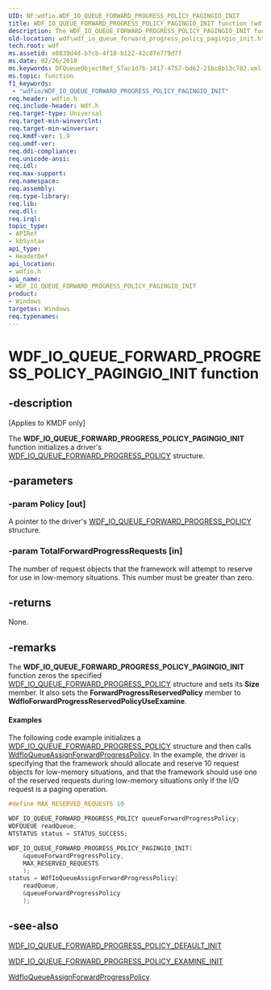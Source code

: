 ```yaml
---
UID: NF:wdfio.WDF_IO_QUEUE_FORWARD_PROGRESS_POLICY_PAGINGIO_INIT
title: WDF_IO_QUEUE_FORWARD_PROGRESS_POLICY_PAGINGIO_INIT function (wdfio.h)
description: The WDF_IO_QUEUE_FORWARD_PROGRESS_POLICY_PAGINGIO_INIT function initializes a driver's WDF_IO_QUEUE_FORWARD_PROGRESS_POLICY structure.
old-location: wdf\wdf_io_queue_forward_progress_policy_pagingio_init.htm
tech.root: wdf
ms.assetid: e8839d4d-b7cb-4f18-b122-42c87e779d7f
ms.date: 02/26/2018
ms.keywords: DFQueueObjectRef_57ac1d7b-3417-4757-bd62-21bc8b13c782.xml, WDF_IO_QUEUE_FORWARD_PROGRESS_POLICY_PAGINGIO_INIT, WDF_IO_QUEUE_FORWARD_PROGRESS_POLICY_PAGINGIO_INIT function, kmdf.wdf_io_queue_forward_progress_policy_pagingio_init, wdf.wdf_io_queue_forward_progress_policy_pagingio_init, wdfio/WDF_IO_QUEUE_FORWARD_PROGRESS_POLICY_PAGINGIO_INIT
ms.topic: function
f1_keywords:
 - "wdfio/WDF_IO_QUEUE_FORWARD_PROGRESS_POLICY_PAGINGIO_INIT"
req.header: wdfio.h
req.include-header: Wdf.h
req.target-type: Universal
req.target-min-winverclnt: 
req.target-min-winversvr: 
req.kmdf-ver: 1.9
req.umdf-ver: 
req.ddi-compliance: 
req.unicode-ansi: 
req.idl: 
req.max-support: 
req.namespace: 
req.assembly: 
req.type-library: 
req.lib: 
req.dll: 
req.irql: 
topic_type:
- APIRef
- kbSyntax
api_type:
- HeaderDef
api_location:
- wdfio.h
api_name:
- WDF_IO_QUEUE_FORWARD_PROGRESS_POLICY_PAGINGIO_INIT
product:
- Windows
targetos: Windows
req.typenames: 
---
```


# WDF_IO_QUEUE_FORWARD_PROGRESS_POLICY_PAGINGIO_INIT function


## -description


<p class="CCE_Message">[Applies to KMDF only]</p>

The <b>WDF_IO_QUEUE_FORWARD_PROGRESS_POLICY_PAGINGIO_INIT</b> function initializes a driver's <a href="https://docs.microsoft.com/windows-hardware/drivers/ddi/wdfio/ns-wdfio-_wdf_io_queue_forward_progress_policy">WDF_IO_QUEUE_FORWARD_PROGRESS_POLICY</a> structure.


## -parameters




### -param Policy [out]

A pointer to the driver's <a href="https://docs.microsoft.com/windows-hardware/drivers/ddi/wdfio/ns-wdfio-_wdf_io_queue_forward_progress_policy">WDF_IO_QUEUE_FORWARD_PROGRESS_POLICY</a> structure.


### -param TotalForwardProgressRequests [in]

The number of request objects that the framework will attempt to reserve for use in low-memory situations. This number must be greater than zero.


## -returns



None.




## -remarks



The <b>WDF_IO_QUEUE_FORWARD_PROGRESS_POLICY_PAGINGIO_INIT</b> function zeros the specified <a href="https://docs.microsoft.com/windows-hardware/drivers/ddi/wdfio/ns-wdfio-_wdf_io_queue_forward_progress_policy">WDF_IO_QUEUE_FORWARD_PROGRESS_POLICY</a> structure and sets its <b>Size</b> member. It also sets the <b>ForwardProgressReservedPolicy</b> member to <b>WdfIoForwardProgressReservedPolicyUseExamine</b>.


#### Examples

The following code example initializes a <a href="https://docs.microsoft.com/windows-hardware/drivers/ddi/wdfio/ns-wdfio-_wdf_io_queue_forward_progress_policy">WDF_IO_QUEUE_FORWARD_PROGRESS_POLICY</a> structure and then calls <a href="https://docs.microsoft.com/windows-hardware/drivers/ddi/wdfio/nf-wdfio-wdfioqueueassignforwardprogresspolicy">WdfIoQueueAssignForwardProgressPolicy</a>. In the example, the driver is specifying that the framework should allocate and reserve 10 request objects for low-memory situations, and that the framework should use one of the reserved requests during low-memory situations only if the I/O request is a paging operation.

```cpp
#define MAX_RESERVED_REQUESTS 10

WDF_IO_QUEUE_FORWARD_PROGRESS_POLICY queueForwardProgressPolicy;
WDFQUEUE readQueue;
NTSTATUS status = STATUS_SUCCESS;

WDF_IO_QUEUE_FORWARD_PROGRESS_POLICY_PAGINGIO_INIT(
    &queueForwardProgressPolicy,
    MAX_RESERVED_REQUESTS
    );
status = WdfIoQueueAssignForwardProgressPolicy(
    readQueue,
    &queueForwardProgressPolicy
    );
```



## -see-also




<a href="https://docs.microsoft.com/windows-hardware/drivers/ddi/wdfio/nf-wdfio-wdf_io_queue_forward_progress_policy_default_init">WDF_IO_QUEUE_FORWARD_PROGRESS_POLICY_DEFAULT_INIT</a>



<a href="https://docs.microsoft.com/windows-hardware/drivers/ddi/wdfio/nf-wdfio-wdf_io_queue_forward_progress_policy_examine_init">WDF_IO_QUEUE_FORWARD_PROGRESS_POLICY_EXAMINE_INIT</a>



<a href="https://docs.microsoft.com/windows-hardware/drivers/ddi/wdfio/nf-wdfio-wdfioqueueassignforwardprogresspolicy">WdfIoQueueAssignForwardProgressPolicy</a>
 

 

